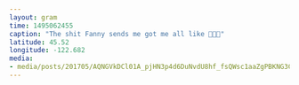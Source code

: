```yaml
---
layout: gram
time: 1495062455
caption: "The shit Fanny sends me got me all like 🤣🤣🤣"
latitude: 45.52
longitude: -122.682
media:
- media/posts/201705/AQNGVkDCl01A_pjHN3p4d6DuNvdU8hf_fsQWsc1aaZgPBKNG3ClqwC0UJZj2ZAIY7EcLiOGgULUmIha6uDqTiiqBf0TVARarIgteqE_17881273126044884.mp4
---
```

